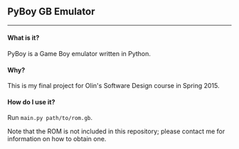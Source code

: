 ## PyBoy GB Emulator
---

#### What is it?
PyBoy is a Game Boy emulator written in Python.

#### Why?
This is my final project for Olin's Software Design course in Spring 2015.

#### How do I use it?
Run `main.py path/to/rom.gb`.

Note that the ROM is not included in this repository; please contact me for information on how to obtain one.

